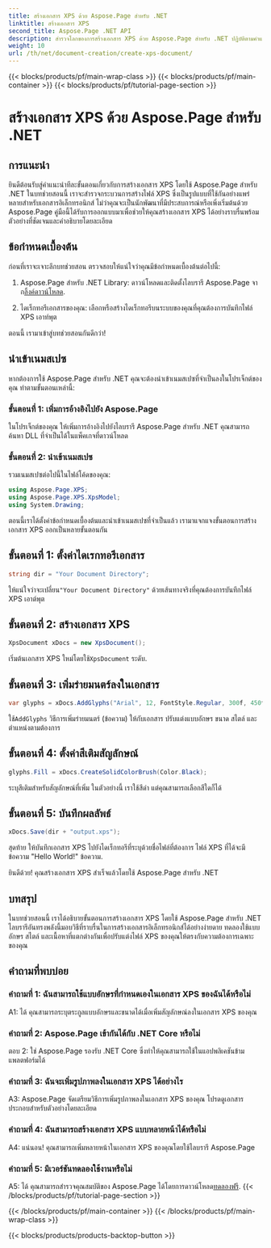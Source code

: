 ```yaml
---
title: สร้างเอกสาร XPS ด้วย Aspose.Page สำหรับ .NET
linktitle: สร้างเอกสาร XPS
second_title: Aspose.Page .NET API
description: สำรวจโลกของการสร้างเอกสาร XPS ด้วย Aspose.Page สำหรับ .NET ปฏิบัติตามคำแนะนำทีละขั้นตอนของเราเพื่อสร้างเอกสารอิเล็กทรอนิกส์อย่างง่ายดาย
weight: 10
url: /th/net/document-creation/create-xps-document/
---
```


{{< blocks/products/pf/main-wrap-class >}}
{{< blocks/products/pf/main-container >}}
{{< blocks/products/pf/tutorial-page-section >}}

# สร้างเอกสาร XPS ด้วย Aspose.Page สำหรับ .NET

## การแนะนำ

ยินดีต้อนรับสู่คำแนะนำทีละขั้นตอนเกี่ยวกับการสร้างเอกสาร XPS โดยใช้ Aspose.Page สำหรับ .NET ในบทช่วยสอนนี้ เราจะสำรวจกระบวนการสร้างไฟล์ XPS ซึ่งเป็นรูปแบบที่ใช้กันอย่างแพร่หลายสำหรับเอกสารอิเล็กทรอนิกส์ ไม่ว่าคุณจะเป็นนักพัฒนาที่มีประสบการณ์หรือเพิ่งเริ่มต้นด้วย Aspose.Page คู่มือนี้ได้รับการออกแบบมาเพื่อช่วยให้คุณสร้างเอกสาร XPS ได้อย่างราบรื่นพร้อมตัวอย่างที่ชัดเจนและคำอธิบายโดยละเอียด

## ข้อกำหนดเบื้องต้น

ก่อนที่เราจะเจาะลึกบทช่วยสอน ตรวจสอบให้แน่ใจว่าคุณมีข้อกำหนดเบื้องต้นต่อไปนี้:

1.  Aspose.Page สำหรับ .NET Library: ดาวน์โหลดและติดตั้งไลบรารี Aspose.Page จาก[ลิ้งค์ดาวน์โหลด](https://releases.aspose.com/page/net/).

2. ไดเร็กทอรีเอกสารของคุณ: เลือกหรือสร้างไดเร็กทอรีบนระบบของคุณที่คุณต้องการบันทึกไฟล์ XPS เอาท์พุต

ตอนนี้ เรามาเข้าสู่บทช่วยสอนกันดีกว่า!

## นำเข้าเนมสเปซ

หากต้องการใช้ Aspose.Page สำหรับ .NET คุณจะต้องนำเข้าเนมสเปซที่จำเป็นลงในโปรเจ็กต์ของคุณ ทำตามขั้นตอนเหล่านี้:

### ขั้นตอนที่ 1: เพิ่มการอ้างอิงไปยัง Aspose.Page

ในโปรเจ็กต์ของคุณ ให้เพิ่มการอ้างอิงไปยังไลบรารี Aspose.Page สำหรับ .NET คุณสามารถค้นหา DLL ที่จำเป็นได้ในแพ็คเกจที่ดาวน์โหลด

### ขั้นตอนที่ 2: นำเข้าเนมสเปซ

รวมเนมสเปซต่อไปนี้ในไฟล์โค้ดของคุณ:

```csharp
using Aspose.Page.XPS;
using Aspose.Page.XPS.XpsModel;
using System.Drawing;
```

ตอนนี้เราได้ตั้งค่าข้อกำหนดเบื้องต้นและนำเข้าเนมสเปซที่จำเป็นแล้ว เรามาแจกแจงขั้นตอนการสร้างเอกสาร XPS ออกเป็นหลายขั้นตอนกัน

## ขั้นตอนที่ 1: ตั้งค่าไดเรกทอรีเอกสาร

```csharp
string dir = "Your Document Directory";
```

 ให้แน่ใจว่าจะเปลี่ยน`"Your Document Directory"` ด้วยเส้นทางจริงที่คุณต้องการบันทึกไฟล์ XPS เอาต์พุต

## ขั้นตอนที่ 2: สร้างเอกสาร XPS

```csharp
XpsDocument xDocs = new XpsDocument();
```

 เริ่มต้นเอกสาร XPS ใหม่โดยใช้`XpsDocument` ระดับ.

## ขั้นตอนที่ 3: เพิ่มร่ายมนตร์ลงในเอกสาร

```csharp
var glyphs = xDocs.AddGlyphs("Arial", 12, FontStyle.Regular, 300f, 450f, "Hello World!");
```

 ใช้`AddGlyphs` วิธีการเพิ่มร่ายมนตร์ (ข้อความ) ให้กับเอกสาร ปรับแต่งแบบอักษร ขนาด สไตล์ และตำแหน่งตามต้องการ

## ขั้นตอนที่ 4: ตั้งค่าสีเติมสัญลักษณ์

```csharp
glyphs.Fill = xDocs.CreateSolidColorBrush(Color.Black);
```

ระบุสีเติมสำหรับสัญลักษณ์ที่เพิ่ม ในตัวอย่างนี้ เราใช้สีดำ แต่คุณสามารถเลือกสีใดก็ได้

## ขั้นตอนที่ 5: บันทึกผลลัพธ์

```csharp
xDocs.Save(dir + "output.xps");
```

สุดท้าย ให้บันทึกเอกสาร XPS ไปยังไดเร็กทอรีที่ระบุด้วยชื่อไฟล์ที่ต้องการ ไฟล์ XPS ที่ได้จะมีข้อความ "Hello World!" ข้อความ.

ยินดีด้วย! คุณสร้างเอกสาร XPS สำเร็จแล้วโดยใช้ Aspose.Page สำหรับ .NET

## บทสรุป

ในบทช่วยสอนนี้ เราได้อธิบายขั้นตอนการสร้างเอกสาร XPS โดยใช้ Aspose.Page สำหรับ .NET ไลบรารีอันทรงพลังนี้มอบวิธีที่ราบรื่นในการสร้างเอกสารอิเล็กทรอนิกส์ได้อย่างง่ายดาย ทดลองใช้แบบอักษร สไตล์ และเนื้อหาที่แตกต่างกันเพื่อปรับแต่งไฟล์ XPS ของคุณให้ตรงกับความต้องการเฉพาะของคุณ

## คำถามที่พบบ่อย

### คำถามที่ 1: ฉันสามารถใช้แบบอักษรที่กำหนดเองในเอกสาร XPS ของฉันได้หรือไม่

A1: ได้ คุณสามารถระบุตระกูลแบบอักษรและขนาดได้เมื่อเพิ่มสัญลักษณ์ลงในเอกสาร XPS ของคุณ

### คำถามที่ 2: Aspose.Page เข้ากันได้กับ .NET Core หรือไม่

ตอบ 2: ใช่ Aspose.Page รองรับ .NET Core ซึ่งทำให้คุณสามารถใช้ในแอปพลิเคชันข้ามแพลตฟอร์มได้

### คำถามที่ 3: ฉันจะเพิ่มรูปภาพลงในเอกสาร XPS ได้อย่างไร

A3: Aspose.Page จัดเตรียมวิธีการเพิ่มรูปภาพลงในเอกสาร XPS ของคุณ โปรดดูเอกสารประกอบสำหรับตัวอย่างโดยละเอียด

### คำถามที่ 4: ฉันสามารถสร้างเอกสาร XPS แบบหลายหน้าได้หรือไม่

A4: แน่นอน! คุณสามารถเพิ่มหลายหน้าในเอกสาร XPS ของคุณโดยใช้ไลบรารี Aspose.Page

### คำถามที่ 5: มีเวอร์ชันทดลองใช้งานหรือไม่

 A5: ได้ คุณสามารถสำรวจคุณสมบัติของ Aspose.Page ได้โดยการดาวน์โหลด[ทดลองฟรี](https://releases.aspose.com/).
{{< /blocks/products/pf/tutorial-page-section >}}

{{< /blocks/products/pf/main-container >}}
{{< /blocks/products/pf/main-wrap-class >}}

{{< blocks/products/products-backtop-button >}}
